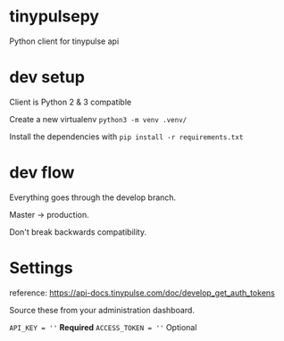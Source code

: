 # tinypulsepy
Python client for tinypulse api


# dev setup

Client is Python 2 & 3 compatible

Create a new virtualenv `python3 -m venv .venv/`

Install the dependencies with `pip install -r requirements.txt`


# dev flow

Everything goes through the develop branch.

Master -> production.

Don't break backwards compatibility.



# Settings

reference: https://api-docs.tinypulse.com/doc/develop_get_auth_tokens

Source these from your administration dashboard.

`API_KEY = ''` **Required**
`ACCESS_TOKEN = ''` Optional